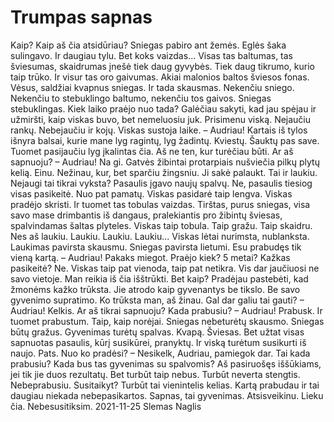 # Trumpas sapnas

Kaip? Kaip aš čia atsidūriau? Sniegas pabiro ant žemės. Eglės šaka sulingavo. Ir daugiau tylu. Bet koks
vaizdas... Visas tas baltumas, tas šviesumas, skaidrumas įnešė tiek daug gyvybės. Tiek daug tikrumo, kurio
taip trūko. Ir visur tas oro gaivumas. Akiai malonios baltos šviesos fonas. Vėsus, saldžiai kvapnus sniegas.
Ir tada skausmas. Nekenčiu sniego. Nekenčiu to stebuklingo baltumo, nekenčiu tos gaivos. Sniegas
stebuklingas. Kiek laiko praėjo nuo tada? Galėčiau sakyti, kad jau spėjau ir užmiršti, kaip viskas buvo, bet
nemeluosiu juk. Prisimenu viską.
Nejaučiu rankų. Nebejaučiu ir kojų. Viskas sustoja laike.
– Audriau!
Kartais iš tylos išnyra balsai, kurie mane lyg ragintų, lyg žadintų. Kviestų. Šauktų pas save. Tuomet
pasijaučiu lyg įkalintas čia. Aš ne ten, kur turėčiau būti. Ar aš sapnuoju?
– Audriau! Na gi.
Gatvės žibintai protarpiais nušviečia pilkų plytų kelią. Einu. Nežinau, kur, bet sparčiu žingsniu. Ji sakė
palaukt. Tai ir laukiu. Nejaugi tai tikrai vyksta? Pasaulis įgavo naujų spalvų. Ne, pasaulis tiesiog visas
pasikeitė. Nuo pat pamatų. Viskas pasidarė taip lengva. Viskas pradėjo skristi. Ir tuomet tas tobulas vaizdas.
Tirštas, purus sniegas, visa savo mase drimbantis iš dangaus, pralekiantis pro žibintų šviesas, spalvindamas
šaltas plyteles. Viskas taip tobula. Taip gražu. Taip skaidru. Nes aš laukiu. Laukiu. Laukiu. Laukiu... Viskas
lėtai nurimsta, nublanksta. Laukimas pavirsta skausmu. Sniegas pavirsta lietumi.
Esu prabudęs tik vieną kartą.
– Audriau! Pakaks miegot.
Praėjo kiek? 5 metai? Kažkas pasikeitė? Ne. Viskas taip pat vienoda, taip pat netikra. Vis dar jaučiuosi ne
savo vietoje. Man reikia iš čia išštrūkti. Bet kaip? Pradėjau pastebėti, kad žmonėms kažko trūksta. Jie atrodo
kaip gyvenantys be tikslo. Be savo gyvenimo supratimo. Ko trūksta man, aš žinau. Gal dar galiu tai gauti?
– Audriau! Kelkis.
Ar aš tikrai sapnuoju? Kada prabusiu?
– Audriau! Prabusk.
Ir tuomet prabustum. Taip, kaip norėjai. Sniegas nebeturėtų skausmo. Sniegas būtų gražus. Gyvenimas
turėtų spalvas. Kvapą. Šviesas. Bet užtat visas sapnuotas pasaulis, kūrį susikūrei, pranyktų. Ir viską turėtum
susikurti iš naujo. Pats. Nuo ko pradėsi?
– Nesikelk, Audriau, pamiegok dar.
Tai kada prabusiu? Kada bus tas gyvenimas su spalvomis? Aš pasiruošęs iššūkiams, jei tik jie duos
rezultatų. Bet turbūt taip nebus. Turbūt neverta stengtis. Nebeprabusiu. Susitaikyt? Turbūt tai vienintelis
kelias. Kartą prabudau ir tai daugiau niekada nebepasikartos. Sapnas, tai gyvenimas.
Atsisveikinu. Lieku čia. Nebesusitiksim.
2021-11-25 Slemas
Naglis
